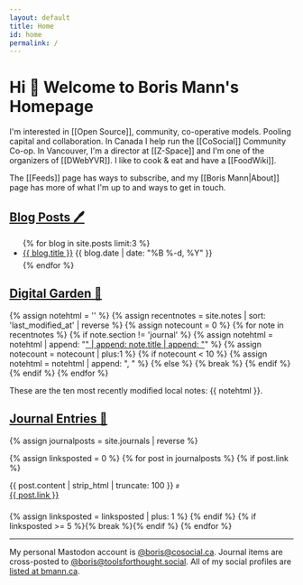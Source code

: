 ```yaml
---
layout: default
title: Home
id: home
permalink: /
---
```

<style>
  .callout {padding: 0.25em 0.25em 1em 1em; background: #f5f7ff; border-radius: 25px;}
  .wrapper {
    max-width: 46em;
  }

  a.journal-link {
    all: unset;
    cursor: pointer;
  }
  a.journal-link::after {
    all: unset;
  }

</style>
# Hi 👋 Welcome to Boris Mann's Homepage

I'm interested in [[Open Source]], community, co-operative models. Pooling capital and collaboration. In Canada I help run the [[CoSocial]] Community Co-op. In Vancouver, I'm a director at [[Z-Space]] and I'm one of the organizers of [[DWebYVR]]. I like to cook & eat and have a [[FoodWiki]].

The [[Feeds]] page has ways to subscribe, and my [[Boris Mann|About]] page has more of what I'm up to and ways to get in touch.

## [Blog Posts 🖊](../blog/)

  <ul>
    {% for blog in site.posts limit:3 %}
      <li class="blog-entry" style="margin-bottom: 5px;">
        <a class="internal-link" href="..{{ blog.url }}">{{ blog.title }}</a> <time datetime="blog.date | date_to_xmlschema">{{ blog.date | date: "%B %-d, %Y" }}</time>
      </li>
    {% endfor %}
  </ul>

## [Digital Garden 🌱](../notes/)

{% assign notehtml = '' %}
{% assign recentnotes = site.notes | sort: 'last_modified_at' | reverse %}
{% assign notecount = 0 %}
{% for note in recentnotes %}
  {% if note.section != 'journal' %}
    {% assign notehtml = notehtml | append: "<a class='internal-link' href='" | append: note.url | append: "'>" | append: note.title | append: "</a>" %}
    {% assign notecount = notecount | plus:1 %}
    {% if notecount < 10 %}
      {% assign notehtml = notehtml | append: ", " %}
    {% else %}
      {% break %}
    {% endif %}
  {% endif %}
{% endfor %}

These are the ten most recently modified local notes: {{ notehtml }}.

## [Journal Entries 📓](../journal/)

{% assign journalposts = site.journals | reverse %}

  {% assign linksposted = 0 %}
  {% for post in journalposts %}
    {% if post.link %}
<p style="padding-bottom: 0.5em;">{{ post.content | strip_html | truncate: 100 }}&nbsp;<a href="{{ post.url }}" class="journal-link" style="font-size: x-small">#</a><br /><a href="{{ post.link }}">{{ post.link }}</a></p>
    {% assign linksposted = linksposted | plus: 1 %}
    {% endif %}
  {% if linksposted >= 5 %}{% break %}{% endif %}
{% endfor %}

<hr />

My personal Mastodon account is <a href="https://cosocial.ca/@boris" rel="me">@boris@cosocial.ca</a>. Journal items are cross-posted to <a href="https://toolsforthought.social/@boris" rel="me">@boris@toolsforthought.social</a>. All of my social profiles are [listed at bmann.ca](https://bmann.ca).
